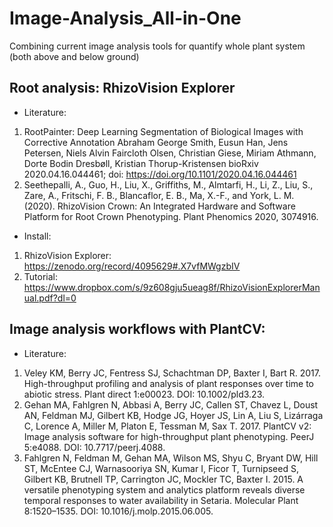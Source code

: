 # Image-Analysis_All-in-One
Combining current image analysis tools for quantify whole plant system (both above and below ground)
## Root analysis: RhizoVision Explorer
* Literature:
1. RootPainter: Deep Learning Segmentation of Biological Images with Corrective Annotation
Abraham George Smith, Eusun Han, Jens Petersen, Niels Alvin Faircloth Olsen, Christian Giese, Miriam Athmann, Dorte Bodin Dresbøll, Kristian Thorup-Kristensen
bioRxiv 2020.04.16.044461; doi: https://doi.org/10.1101/2020.04.16.044461
2. Seethepalli, A., Guo, H., Liu, X., Griffiths, M., Almtarfi, H., Li, Z., Liu, S., Zare, A., Fritschi, F. B., Blancaflor, E. B., Ma, X.-F., and York, L. M. (2020). RhizoVision Crown: An Integrated Hardware and Software Platform for Root Crown Phenotyping. Plant Phenomics 2020, 3074916.
* Install:
1. RhizoVision Explorer: https://zenodo.org/record/4095629#.X7vfMWgzbIV
2. Tutorial: https://www.dropbox.com/s/9z608gju5ueag8f/RhizoVisionExplorerManual.pdf?dl=0

## Image analysis workflows with PlantCV:
* Literature:
1. Veley KM, Berry JC, Fentress SJ, Schachtman DP, Baxter I, Bart R. 2017. High-throughput profiling and analysis of plant responses over time to abiotic stress. Plant direct 1:e00023. DOI: 10.1002/pld3.23.
2. Gehan MA, Fahlgren N, Abbasi A, Berry JC, Callen ST, Chavez L, Doust AN, Feldman MJ, Gilbert KB, Hodge JG, Hoyer JS, Lin A, Liu S, Lizárraga C, Lorence A, Miller M, Platon E, Tessman M, Sax T. 2017. PlantCV v2: Image analysis software for high-throughput plant phenotyping. PeerJ 5:e4088. DOI: 10.7717/peerj.4088.
3. Fahlgren N, Feldman M, Gehan MA, Wilson MS, Shyu C, Bryant DW, Hill ST, McEntee CJ, Warnasooriya SN, Kumar I, Ficor T, Turnipseed S, Gilbert KB, Brutnell TP, Carrington JC, Mockler TC, Baxter I. 2015. A versatile phenotyping system and analytics platform reveals diverse temporal responses to water availability in Setaria. Molecular Plant 8:1520–1535. DOI: 10.1016/j.molp.2015.06.005.
